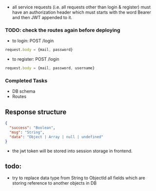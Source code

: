 * all service requests (i.e. all requests other than login & register) must have an authorization header which must
  starts with the word Bearer and then JWT appended to
  it.

### TODO: check the routes again before deploying

* to login: POST /login

```js
request.body = {mail, password}
```

* to register: POST /login

```js
request.body = {mail, password, username}
```

### Completed Tasks

* DB schema
* Routes

## Response structure

```json
{
  "success": "Boolean",
  "msg": "String",
  "data": "Object | Array | null | undefined"
}
```

* the jwt token will be stored into session storage in frontend.

## todo:

* try to replace data type from String to ObjectId all fields which are storing reference to another objects in DB
